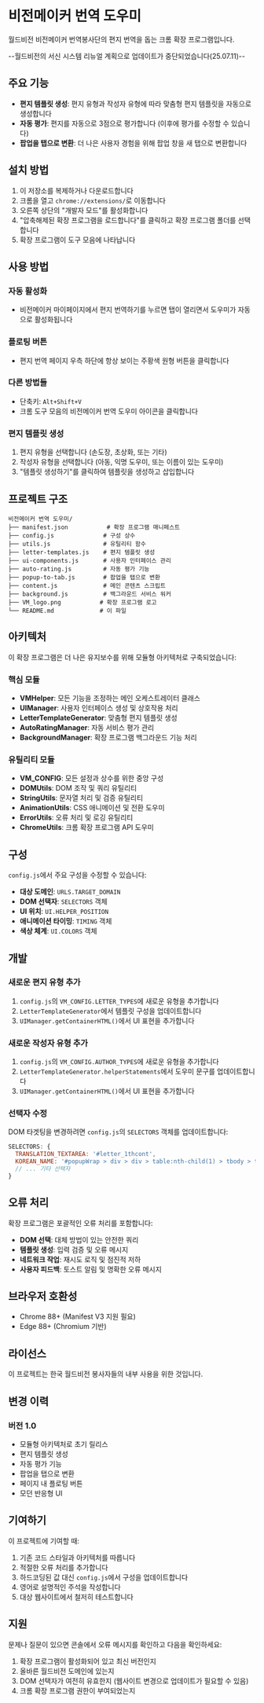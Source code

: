 # 비전메이커 번역 도우미

월드비전 비전메이커 번역봉사단의 편지 번역을 돕는 크롬 확장 프로그램입니다.

--월드비전의 서신 시스템 리뉴얼 계획으로 업데이트가 중단되었습니다(25.07.11)--

## 주요 기능

- **편지 템플릿 생성**: 편지 유형과 작성자 유형에 따라 맞춤형 편지 템플릿을 자동으로 생성합니다
- **자동 평가**: 편지를 자동으로 3점으로 평가합니다 (이후에 평가를 수정할 수 있습니다)
- **팝업을 탭으로 변환**: 더 나은 사용자 경험을 위해 팝업 창을 새 탭으로 변환합니다

## 설치 방법

1. 이 저장소를 복제하거나 다운로드합니다
2. 크롬을 열고 `chrome://extensions/`로 이동합니다
3. 오른쪽 상단의 "개발자 모드"를 활성화합니다
4. "압축해제된 확장 프로그램을 로드합니다"를 클릭하고 확장 프로그램 폴더를 선택합니다
5. 확장 프로그램이 도구 모음에 나타납니다

## 사용 방법

### 자동 활성화
- 비전메이커 마이페이지에서 편지 번역하기를 누르면 탭이 열리면서 도우미가 자동으로 활성화됩니다
  
### 플로팅 버튼
- 편지 번역 페이지 우측 하단에 항상 보이는 주황색 원형 버튼을 클릭합니다

### 다른 방법들
- 단축키: `Alt+Shift+V` 
- 크롬 도구 모음의 비전메이커 번역 도우미 아이콘을 클릭합니다 


### 편지 템플릿 생성
1. 편지 유형을 선택합니다 (손도장, 초상화, 또는 기타)
2. 작성자 유형을 선택합니다 (아동, 익명 도우미, 또는 이름이 있는 도우미)
3. "템플릿 생성하기"를 클릭하여 템플릿을 생성하고 삽입합니다

## 프로젝트 구조

```
비전메이커 번역 도우미/
├── manifest.json           # 확장 프로그램 매니페스트
├── config.js              # 구성 상수
├── utils.js               # 유틸리티 함수
├── letter-templates.js    # 편지 템플릿 생성
├── ui-components.js       # 사용자 인터페이스 관리
├── auto-rating.js         # 자동 평가 기능
├── popup-to-tab.js        # 팝업을 탭으로 변환
├── content.js             # 메인 콘텐츠 스크립트
├── background.js          # 백그라운드 서비스 워커
├── VM_logo.png           # 확장 프로그램 로고
└── README.md             # 이 파일
```

## 아키텍처

이 확장 프로그램은 더 나은 유지보수를 위해 모듈형 아키텍처로 구축되었습니다:

### 핵심 모듈

- **VMHelper**: 모든 기능을 조정하는 메인 오케스트레이터 클래스
- **UIManager**: 사용자 인터페이스 생성 및 상호작용 처리
- **LetterTemplateGenerator**: 맞춤형 편지 템플릿 생성
- **AutoRatingManager**: 자동 서비스 평가 관리
- **BackgroundManager**: 확장 프로그램 백그라운드 기능 처리

### 유틸리티 모듈

- **VM_CONFIG**: 모든 설정과 상수를 위한 중앙 구성
- **DOMUtils**: DOM 조작 및 쿼리 유틸리티
- **StringUtils**: 문자열 처리 및 검증 유틸리티
- **AnimationUtils**: CSS 애니메이션 및 전환 도우미
- **ErrorUtils**: 오류 처리 및 로깅 유틸리티
- **ChromeUtils**: 크롬 확장 프로그램 API 도우미

## 구성

`config.js`에서 주요 구성을 수정할 수 있습니다:

- **대상 도메인**: `URLS.TARGET_DOMAIN`
- **DOM 선택자**: `SELECTORS` 객체
- **UI 위치**: `UI.HELPER_POSITION`
- **애니메이션 타이밍**: `TIMING` 객체
- **색상 체계**: `UI.COLORS` 객체

## 개발

### 새로운 편지 유형 추가

1. `config.js`의 `VM_CONFIG.LETTER_TYPES`에 새로운 유형을 추가합니다
2. `LetterTemplateGenerator`에서 템플릿 구성을 업데이트합니다
3. `UIManager.getContainerHTML()`에서 UI 표현을 추가합니다

### 새로운 작성자 유형 추가

1. `config.js`의 `VM_CONFIG.AUTHOR_TYPES`에 새로운 유형을 추가합니다
2. `LetterTemplateGenerator.helperStatements`에서 도우미 문구를 업데이트합니다
3. `UIManager.getContainerHTML()`에서 UI 표현을 추가합니다

### 선택자 수정

DOM 타겟팅을 변경하려면 `config.js`의 `SELECTORS` 객체를 업데이트합니다:

```javascript
SELECTORS: {
  TRANSLATION_TEXTAREA: '#letter_1thcont',
  KOREAN_NAME: '#popupWrap > div > div > table:nth-child(1) > tbody > tr:nth-child(3) > td:nth-child(2)',
  // ... 기타 선택자
}
```

## 오류 처리

확장 프로그램은 포괄적인 오류 처리를 포함합니다:

- **DOM 선택**: 대체 방법이 있는 안전한 쿼리
- **템플릿 생성**: 입력 검증 및 오류 메시지
- **네트워크 작업**: 재시도 로직 및 점진적 저하
- **사용자 피드백**: 토스트 알림 및 명확한 오류 메시지

## 브라우저 호환성

- Chrome 88+ (Manifest V3 지원 필요)
- Edge 88+ (Chromium 기반)

## 라이선스

이 프로젝트는 한국 월드비전 봉사자들의 내부 사용을 위한 것입니다.

## 변경 이력

### 버전 1.0
- 모듈형 아키텍처로 초기 릴리스
- 편지 템플릿 생성
- 자동 평가 기능
- 팝업을 탭으로 변환
- 페이지 내 플로팅 버튼
- 모던 반응형 UI

## 기여하기

이 프로젝트에 기여할 때:

1. 기존 코드 스타일과 아키텍처를 따릅니다
2. 적절한 오류 처리를 추가합니다
3. 하드코딩된 값 대신 `config.js`에서 구성을 업데이트합니다
4. 영어로 설명적인 주석을 작성합니다
5. 대상 웹사이트에서 철저히 테스트합니다

## 지원

문제나 질문이 있으면 콘솔에서 오류 메시지를 확인하고 다음을 확인하세요:

1. 확장 프로그램이 활성화되어 있고 최신 버전인지
2. 올바른 월드비전 도메인에 있는지
3. DOM 선택자가 여전히 유효한지 (웹사이트 변경으로 업데이트가 필요할 수 있음)
4. 크롬 확장 프로그램 권한이 부여되었는지
